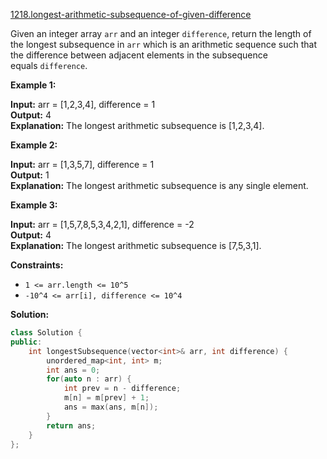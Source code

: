 [1218.longest-arithmetic-subsequence-of-given-difference](https://leetcode.com/problems/longest-arithmetic-subsequence-of-given-difference/)  

Given an integer array `arr` and an integer `difference`, return the length of the longest subsequence in `arr` which is an arithmetic sequence such that the difference between adjacent elements in the subsequence equals `difference`.

**Example 1:**

  
**Input:** arr = \[1,2,3,4\], difference = 1  
**Output:** 4  
**Explanation:** The longest arithmetic subsequence is \[1,2,3,4\].

**Example 2:**

  
**Input:** arr = \[1,3,5,7\], difference = 1  
**Output:** 1  
**Explanation:** The longest arithmetic subsequence is any single element.  

**Example 3:**

  
**Input:** arr = \[1,5,7,8,5,3,4,2,1\], difference = -2  
**Output:** 4  
**Explanation:** The longest arithmetic subsequence is \[7,5,3,1\].  

**Constraints:**

*   `1 <= arr.length <= 10^5`
*   `-10^4 <= arr[i], difference <= 10^4`  



**Solution:**  

```cpp
class Solution {
public:
    int longestSubsequence(vector<int>& arr, int difference) {
        unordered_map<int, int> m;
        int ans = 0;
        for(auto n : arr) {
            int prev = n - difference;
            m[n] = m[prev] + 1;
            ans = max(ans, m[n]);
        }
        return ans;
    }
};
```
      